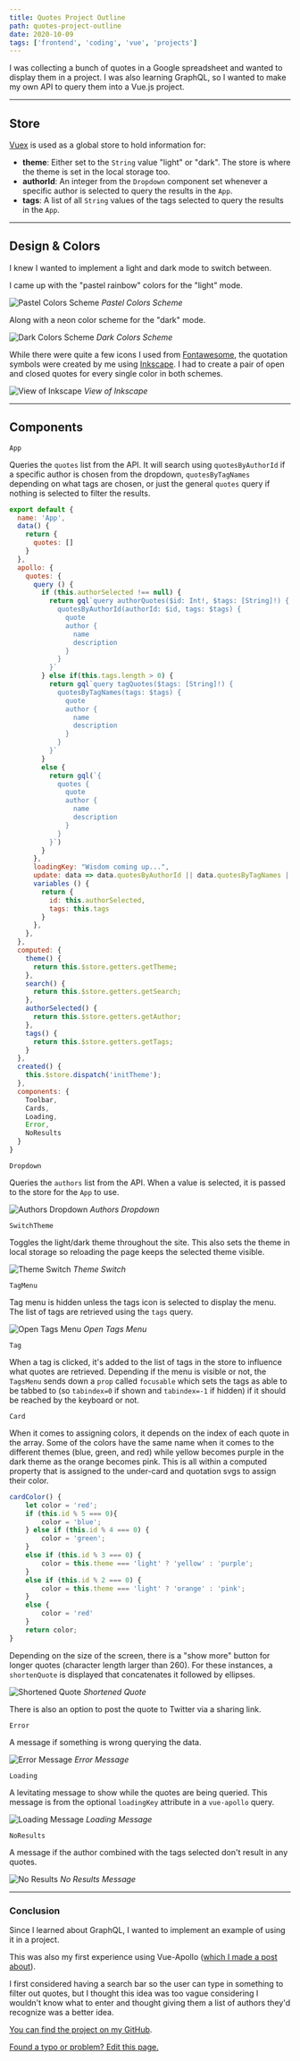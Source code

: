 ```yaml
---
title: Quotes Project Outline
path: quotes-project-outline
date: 2020-10-09
tags: ['frontend', 'coding', 'vue', 'projects']
---
```


I was collecting a bunch of quotes in a Google spreadsheet and wanted to display them in a project. I was also learning GraphQL, so I wanted to make my own API to query them into a Vue.js project.

---

## Store

[Vuex](https://vuex.vuejs.org/) is used as a global store to hold information for:

- **theme**: Either set to the `String` value "light" or "dark". The store is where the theme is set in the local storage too.
- **authorId**: An integer from the `Dropdown` component set whenever a specific author is selected to query the results in the `App`.
- **tags**: A list of all `String` values of the tags selected to query the results in the `App`.

---

## Design & Colors

I knew I wanted to implement a light and dark mode to switch between.

I came up with the "pastel rainbow" colors for the "light" mode.

![Pastel Colors Scheme](./images/2020-10-09/pastel-colors-cropped.png)
_Pastel Colors Scheme_

Along with a neon color scheme for the "dark" mode.

![Dark Colors Scheme](./images/2020-10-09/dark-colors-cropped.png)
_Dark Colors Scheme_

While there were quite a few icons I used from [Fontawesome](https://fontawesome.com/), the quotation symbols were created by me using [Inkscape](https://inkscape.org/). I had to create a pair of open and closed quotes for every single color in both schemes.

![View of Inkscape](./images/2020-10-09/Inkscape-view.png)
_View of Inkscape_

---

## Components

`App`

Queries the `quotes` list from the API. It will search using `quotesByAuthorId` if a specific author is chosen from the dropdown, `quotesByTagNames` depending on what tags are chosen, or just the general `quotes` query if nothing is selected to filter the results.

```js
export default {
  name: 'App',
  data() {
    return {
      quotes: []
    }
  },
  apollo: {
    quotes: {
      query () {
        if (this.authorSelected !== null) {
          return gql`query authorQuotes($id: Int!, $tags: [String]!) {
            quotesByAuthorId(authorId: $id, tags: $tags) {
              quote
              author {
                name
                description
              }
            }
          }`
        } else if(this.tags.length > 0) {
          return gql`query tagQuotes($tags: [String]!) {
            quotesByTagNames(tags: $tags) {
              quote
              author {
                name
                description
              }
            }
          }`
        }
        else {
          return gql(`{
            quotes {
              quote
              author {
                name
                description
              }
            }
          }`)
        }
      },
      loadingKey: "Wisdom coming up...",
      update: data => data.quotesByAuthorId || data.quotesByTagNames || data.quotes,
      variables () {
        return {
          id: this.authorSelected,
          tags: this.tags
        }
      },
    },
  },
  computed: {
    theme() {
      return this.$store.getters.getTheme;
    },
    search() {
      return this.$store.getters.getSearch;
    },
    authorSelected() {
      return this.$store.getters.getAuthor;
    },
    tags() {
      return this.$store.getters.getTags;
    }
  },
  created() {
    this.$store.dispatch('initTheme');
  },
  components: {
    Toolbar,
    Cards,
    Loading,
    Error,
    NoResults
  }
}
```

`Dropdown`

Queries the `authors` list from the API. When a value is selected, it is passed to the store for the `App` to use.

![Authors Dropdown](./images/2020-10-09/authors-dropdown.png)
_Authors Dropdown_

`SwitchTheme`

Toggles the light/dark theme throughout the site. This also sets the theme in local storage so reloading the page keeps the selected theme visible.

![Theme Switch](./images/2020-10-09/theme-switch.png)
_Theme Switch_

`TagMenu`

Tag menu is hidden unless the tags icon is selected to display the menu. The list of tags are retrieved using the `tags` query.

![Open Tags Menu](./images/2020-10-09/open-tags-menu.png)
_Open Tags Menu_

`Tag`

When a tag is clicked, it's added to the list of tags in the store to influence what quotes are retrieved. Depending if the menu is visible or not, the `TagsMenu` sends down a `prop` called `focusable` which sets the tags as able to be tabbed to (so `tabindex=0` if shown and `tabindex=-1` if hidden) if it should be reached by the keyboard or not.

`Card`

When it comes to assigning colors, it depends on the index of each quote in the array. Some of the colors have the same name when it comes to the different themes (blue, green, and red) while yellow becomes purple in the dark theme as the orange becomes pink. This is all within a computed property that is assigned to the under-card and quotation svgs to assign their color.

```js
cardColor() {
    let color = 'red';
    if (this.id % 5 === 0){
        color = 'blue';
    } else if (this.id % 4 === 0) {
        color = 'green';
    }
    else if (this.id % 3 === 0) {
        color = this.theme === 'light' ? 'yellow' : 'purple';
    }
    else if (this.id % 2 === 0) {
        color = this.theme === 'light' ? 'orange' : 'pink';
    }
    else {
        color = 'red'
    }
    return color;
}
```

Depending on the size of the screen, there is a "show more" button for longer quotes (character length larger than 260). For these instances, a `shortenQuote` is displayed that concatenates it followed by ellipses.

![Shortened Quote](./images/2020-10-09/mobile-shorten-quote.png)
_Shortened Quote_

There is also an option to post the quote to Twitter via a sharing link.

`Error`

A message if something is wrong querying the data.

![Error Message](./images/2020-10-09/error.png)
_Error Message_

`Loading`

A levitating message to show while the quotes are being queried. This message is from the optional `loadingKey` attribute in a `vue-apollo` query.

![Loading Message](./images/2020-10-09/loading.png)
_Loading Message_

`NoResults`

A message if the author combined with the tags selected don't result in any quotes.

![No Results](./images/2020-10-09/no-results.png)
_No Results Message_

---

### Conclusion

Since I learned about GraphQL, I wanted to implement an example of using it in a project.

This was also my first experience using Vue-Apollo ([which I made a post about](/using-vue-apollo-to-query-data)).

I first considered having a search bar so the user can type in something to filter out quotes, but I thought this idea was too vague considering I wouldn't know what to enter and thought giving them a list of authors they'd recognize was a better idea.

[You can find the project on my GitHub](https://github.com/Dana94/quotes-database).

[Found a typo or problem? Edit this page.](https://github.com/Dana94/website/blob/master/blog/2020-10-09-quotes-project-outline.md)
